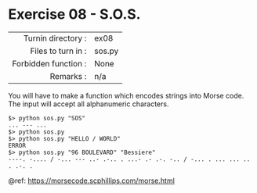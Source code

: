 # Exercise 08 - S.O.S.

|                         |                    |
| -----------------------:| ------------------ |
|   Turnin directory :    |  ex08              |
|   Files to turn in :    |  sos.py            |
|   Forbidden function :  |  None              |
|   Remarks :             |  n/a               |

You will have to make a function which encodes strings into Morse code.
The input will accept all alphanumeric characters.

```console
$> python sos.py "SOS"
... --- ...
$> python sos.py
$> python sos.py "HELLO / WORLD"
ERROR
$> python sos.py "96 BOULEVARD" "Bessiere"
----. -.... / -... --- ..- .-.. . ...- .- .-. -.. / -... . ... ... .. . .-. .
```

@ref: https://morsecode.scphillips.com/morse.html
